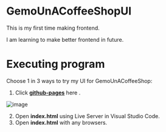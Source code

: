 # GemoUnACoffeeShopUI
This is my first time making frontend. 

I am learning to make better frontend in future. 
# Executing program
Choose 1 in 3 ways to try my UI for GemoUnACoffeeShop:
1. Click [**github-pages**](https://anbu47.github.io/GemoUnACoffeeShopUI/) here .

![image](https://github.com/Anbu47/GemoUnACoffeeShopUI/assets/29634024/de81361b-4167-43bc-b108-8c1834b8d27a)

2. Open **index.html** using Live Server in Visual Studio Code.
3. Open **index.html** with any browsers.

